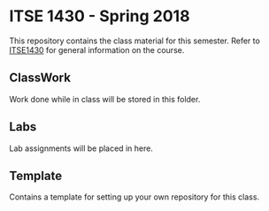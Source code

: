 # ITSE 1430 - Spring 2018

This repository contains the class material for this semester. Refer to [ITSE1430](https://github.com/michaeltccd/ITSE1430) for general information on the course.

## ClassWork

Work done while in class will be stored in this folder.

## Labs

Lab assignments will be placed in here.

## Template

Contains a template for setting up your own repository for this class.
